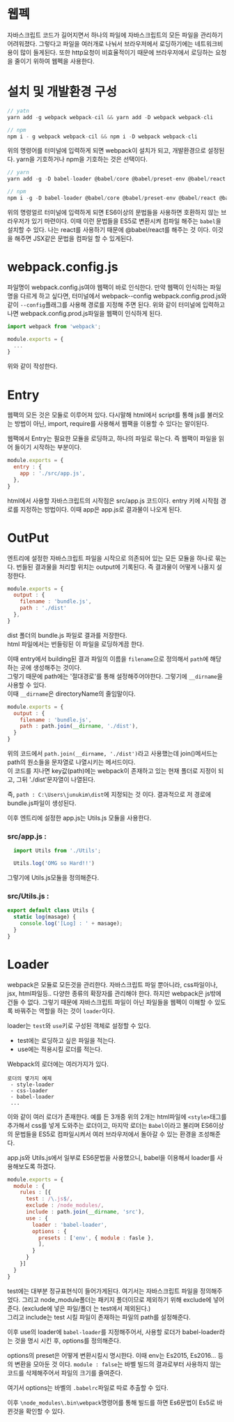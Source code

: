 # 웹펙

자바스크립트 코드가 길어지면서 하나의 파일에 자바스크립트의 모든 파일을 관리하기 어려워졌다. 그렇다고 파일을 여러개로 나눠서 브라우저에서 로딩하기에는 네트워크비용이 많이 들게된다. 또한 http요청이 비효율적이기 때문에 브라우저에서 로딩하는 요청을 줄이기 위하여 웹펙을 사용한다.

# 설치 및 개발환경 구성
```js
// yatn
yarn add -g webpack webpack-cil && yarn add -D webpack webpack-cli

// npm
npm i - g webpack webpack-cil && npm i -D webpack webpack-cli
```
위의 명령어를 터미널에 입력하게 되면 webpack이 설치가 되고, 개발환경으로 설정된다. yarn을 기호하거나 npm을 기호하는 것은 선택이다.

```js
// yarn
yarn add -g -D babel-loader @babel/core @babel/preset-env @babel/react @babel/preset-stage-0

// npm
npm i -g -D babel-loader @babel/core @babel/preset-env @babel/react @babel/preset-stage-0
```
위의 명령얼르 터미널에 입력하게 되면 ES6이상의 문법들을 사용하면 호환하지 않는 브라우저가 있기 마련이다. 이때 이런 문법들을 ES5로 변환시켜 컴파일 해주는 `babel`을 설치할 수 있다. 나는 react를 사용하기 때문에 @babel/react를 해주는 것 이다. 이것을 해주면 JSX같은 문법을 컴파일 할 수 있게된다.

# webpack.config.js
파일명이 webpack.config.js여야 웹팩이 바로 인식한다. 만약 웹팩이 인식하는 파일명을 다르게 하고 싶다면, 터미널에서 webpack--config webpack.config.prod.js와 같이 `--config`플래그를 사용해 경로를 지정해 주면 된다. 위와 같이 터미널에 입력하고 나면 webpack.config.prod.js파일을 웹팩이 인식하게 된다.
``` js
import webpack from 'webpack';

module.exports = {
  ...
}
```
위와 같이 작성한다.

# Entry
웹팩의 모든 것은 모듈로 이루어져 있다. 다시말해 html에서 script를 통해 js를 불러오는 방법이 아닌, import, require를 사용해서 웹팩을 이용할 수 있다는 말이된다. 

웹팩에서 Entry는 필요한 모듈을 로딩하고, 하나의 파일로 묶는다. 즉 웹팩이 파일을 읽어 들이기 시작하는 부분이다.

```js
module.exports = {
  entry : {
    app : './src/app.js',
  },
} 
```
html에서 사용할 자바스크립트의 시작점은 src/app.js 코드이다. entry 키에 시작점 경로를 지정하는 방법이다. 이때 app은 app.js로 결과물이 나오게 된다.

# OutPut
엔트리에 설정한 자바스크립트 파일을 시작으로 의존되어 있는 모든 모듈을 하나로 묶는다. 번들된 결과물을 처리할 위치는 output에 기록된다. 즉 결과물이 어떻게 나올지 설정한다.

```js
module.exports = {
  output : {
    filename : 'bundle.js',
    path : './dist'
  },
}
```
dist 폴더의 bundle.js 파일로 결과를 저장한다.  
html 파일에서는 번들링된 이 파일을 로딩하게끔 한다.

이때 entry에서 building된 결과 파일의 이름을 `filename`으로 정의해서 `path`에 해당하는 곳에 생성해주는 것이다.  
그렇기 때문에 path에는 '절대경로'를 통해 설정해주어야한다. 그렇기에 `__dirname`을 사용할 수 있다.  
이때 `__dirname`은 directoryName의 줄임말이다.

```js
module.exports = {
  output : {
    filename : 'bundle.js',
    path : path.join(__dirname, './dist'),
  }
}
```
위의 코드에서 `path.join(__dirname, './dist')`라고 사용했는데 join()메서드는 path의 원소들을 문자열로 나열시키는 메서드이다.  
이 코드를 지나면 key값(path)에는 webpack이 존재하고 있는 현재 폴더로 지정이 되고, 그뒤 './dist'문자열이 나열된다.

즉, `path : C:\Users\junukim\dist`에 지정되는 것 이다. 결과적으로 저 경로에 bundle.js파일이 생성된다.

이후 엔트리에 설정한 app.js는 Utils.js 모듈을 사용한다.

### src/app.js : 
```js
  import Utils from './Utils';

  Utils.log('OMG so Hard!!')
```
그렇기에 Utils.js모듈을 정의해준다.

### src/Utils.js :
``` js
export default class Utils {
  static log(masage) {
    console.log('[Log] : ' + masage);
  }
}
```

# Loader
webpack은 모듈로 모든것을 관리한다. 자바스크립트 파일 뿐아니라, css파일이나, jsx, html파일등.. 다양한 종류의 확장자를 관리해야 한다. 하지만 webpack은 js밖에 건들 수 없다. 그렇기 때문에 자바스크립트 파일이 아닌 파일들을 웹펙이 이해할 수 있도록 바꿔주는 역할을 하는 것이 `loader`이다.

loader는 `test`와 `use`키로 구성된 객체로 설정할 수 있다.

- test에는 로딩하고 싶은 파일을 적는다.
- use에는 적용시킬 로더를 적는다.

Webpack의 로더에는 여러가지가 있다.

    로더의 몇가지 예제
     - style-loader
     - css-loader
     - babel-loader
     ...
이와 같이 여러 로더가 존재한다. 예를 든 3개중 위의 2개는 html파일에 `<style>`태그를 추가해서 css를 넣게 도와주는 로더이고, 마지막 로더는 `Babel`이라고 불리며 ES6이상의 문법들을 ES5로 컴파일시켜서 여러 브라우저에서 돌아갈 수 있는 환경을 조성해준다.

app.js와 Utils.js에서 일부로 ES6문법을 사용했으니, babel을 이용해서 loader를 사용해보도록 하겠다.

```js
module.exports = {
  module : {
    rules : [{
      test : /\.js$/,
      exclude : /node_modules/,
      include : path.join(__dirname, 'src'),
      use : {
        loader : 'babel-loader',
        options : {
          presets : ['env', { module : fasle },
          ],
        }
      }
    }]
  }
}
```
test에는 대부분 정규표현식이 들어가게된다. 여기서는 자바스크립트 파일을 정의해주었다. 그리고 node_module폴더는 패키지 폴더이므로 제외하기 위해 exclude에 넣어준다. (exclude에 넣은 파일/폴더 는 test에서 제외된다.)  
그리고 include는 test 시킬 파일이 존재하는 파일의 path를 설정해준다.

이후 use의 loader에 `babel-loader`를 지정해주어서, 사용할 로더가 babel-loader라는 것을 명시 시킨 후, options를 정의해준다.

options의 preset은 어떻게 변환시킬시 명시한다. 이때 env는 Es2015, Es2016... 등의 변환을 모아둔 것 이다. `module : false`는 바벨 빌드의 결과로부터 사용하지 않는 코드를 삭제해주어서 파일의 크기를 줄여준다.

여기서 options는 바벨의 `.babelrc`파일로 따로 추출할 수 있다.

이후 `\node_modules\.bin\webpack`명령어를 통해 빌드를 하면 Es6문법이 Es5로 바뀐것을 확인할 수 있다.